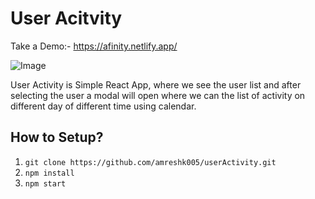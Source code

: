 # User Acitvity

Take a Demo:- https://afinity.netlify.app/

![Image](https://i.imgur.com/JMkC8mm.jpg)

User Activity is Simple React App, where we see the user list and after selecting the user a modal will open where we can the list of activity on different day of different time using calendar.

## How to Setup?

1. `git clone https://github.com/amreshk005/userActivity.git`
2. `npm install`
3. `npm start`
